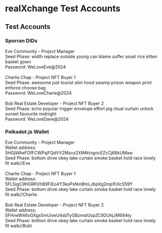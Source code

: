 # realXchange Test Accounts

## Test Accounts

### Sporran DIDs

Eve Community - Project Manager\
Seed Phase: width replace outside young can blame suffer asset rice kitten basket gown\
Password: WeLoveEve@2024\
\
Charlie Chap - Project NFT Buyer 1\
Seed Phase: awesome just tourist slim hood swamp prison weapon print enforce choose bag\
Password: WeLoveCharie@2024\
\
Bob Real Estate Developer - Project NFT Buyer 2\
Seed Phase: echo popular trigger envelope effort pig ritual curtain unlock sunset favourite midnight\
Password: WeLoveDave@2024

### Polkadot.js Wallet

Eve Community - Project Manager\
Wallet address: 5HGjWAeFDfFCWPsjFQdVV2Msvz2XtMktvgocEZcCj68kUMaw\
Seed Phase: bottom drive obey lake curtain smoke basket hold race lonely fit walk//Eve\
\
Charlie Chap - Project NFT Buyer 1\
Wallet address: 5FLSigC9HGRKVhB9FiEo4Y3koPsNmBmLJbpXg2mp1hXcS59Y\
Seed Phase: bottom drive obey lake curtain smoke basket hold race lonely fit walk//Charlie\
\
Bob Real Estate Developer - Project NFT Buyer 2\
Wallet address: 5FHneW46xGXgs5mUiveU4sbTyGBzmstUspZC92UhjJM694ty\
Seed Phase: bottom drive obey lake curtain smoke basket hold race lonely fit walk//Bob\
